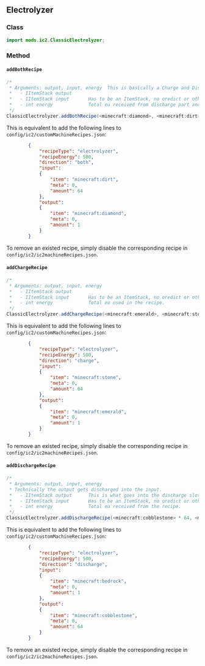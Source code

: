 ## Electrolyzer

### Class

```java
import mods.ic2.ClassicElectrolyzer;
```

### Method

#### `addBothRecipe`

```java
/*
 * Arguments: output, input, energy  This is basically a Charge and Discharge recipe combined.
 *   - IItemStack output
 *   - IItemStack input       Has to be an ItemStack, no oredict or other stuff.
 *   - int energy             Total eu received from discharge part and total energy used for charge part of the recipe.
 */
ClassicElectrolyzer.addBothRecipe(<minecraft:diamond>, <minecraft:dirt> * 64, 500);
```

This is equivalent to add the following lines to `config/ic2/customMachineRecipes.json`:

```json
        {
			"recipeType": "electrolyzer",
			"recipeEnergy": 500,
			"direction": "both",
			"input":
			{
				"item": "minecraft:dirt",
				"meta": 0,
				"amount": 64
			},
			"output":
			{
				"item": "minecraft:diamond",
				"meta": 0,
				"amount": 1
			}
		}
```

To remove an existed recipe, simply disable the corresponding recipe in `config/ic2/ic2machineRecipes.json`.

#### `addChargeRecipe`

```java
/*
 * Arguments: output, input, energy
 *   - IItemStack output
 *   - IItemStack input       Has to be an ItemStack, no oredict or other stuff.
 *   - int energy             Total eu used in the recipe.
 */
ClassicElectrolyzer.addChargeRecipe(<minecraft:emerald>, <minecraft:stone> * 64, 500);
```

This is equivalent to add the following lines to `config/ic2/customMachineRecipes.json`:

```json
        {
			"recipeType": "electrolyzer",
			"recipeEnergy": 500,
			"direction": "charge",
			"input":
			{
				"item": "minecraft:stone",
				"meta": 0,
				"amount": 64
			},
			"output":
			{
				"item": "minecraft:emerald",
				"meta": 0,
				"amount": 1
			}
		}
```

To remove an existed recipe, simply disable the corresponding recipe in `config/ic2/ic2machineRecipes.json`.

#### `addDischargeRecipe`

```java
/*
 * Arguments: output, input, energy
 * Technically the output gets discharged into the input.
 *   - IItemStack output      This is what goes into the discharge slot, aka output slot.
 *   - IItemStack input       Has to be an ItemStack, no oredict or other stuff. This is what comes out the charge slot, aka the input slot.
 *   - int energy             Total eu received from the recipe.
 */
ClassicElectrolyzer.addDischargeRecipe(<minecraft:cobblestone> * 64, <minecraft:bedrock>, 500);
```

This is equivalent to add the following lines to `config/ic2/customMachineRecipes.json`:

```json
        {
			"recipeType": "electrolyzer",
			"recipeEnergy": 500,
			"direction": "discharge",
			"input":
			{
				"item": "minecraft:bedrock",
				"meta": 0,
				"amount": 1
			},
			"output":
			{
				"item": "minecraft:cobblestone",
				"meta": 0,
				"amount": 64
			}
		}
```

To remove an existed recipe, simply disable the corresponding recipe in `config/ic2/ic2machineRecipes.json`.
```